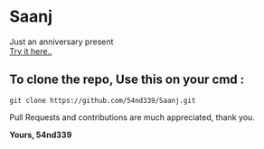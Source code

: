 # Saanj
Just an anniversary present\
[Try it here..](https://54nd339.github.io/Saanj/)

## To clone the repo, Use this on your cmd :
```git
git clone https://github.com/54nd339/Saanj.git
```
Pull Requests and contributions are much appreciated, thank you.

**Yours, 54nd339**
